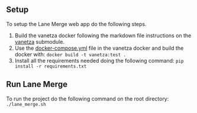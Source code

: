 ## Setup

To setup the Lane Merge web app do the following steps.

1. Build the vanetza docker following the markdown file instructions on the [vanetza](https://code.nap.av.it.pt/mobility-networks/vanetza) submodule.
2. Use the [docker-compose.yml](https://github.com/tiagoadonis/Lane_Merge/blob/master/docker-compose.yml) file in the vanetza docker and build the docker with: `docker build -t vanetza:test .`
3. Install all the requirements needed doing the following command: `pip install -r requirements.txt`

## Run Lane Merge

To run the project do the following command on the root directory: `./lane_merge.sh`
